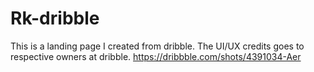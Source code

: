 # Rk-dribble

This is a landing page I created from dribble. The UI/UX credits goes to respective owners at dribble. https://dribbble.com/shots/4391034-Aer

